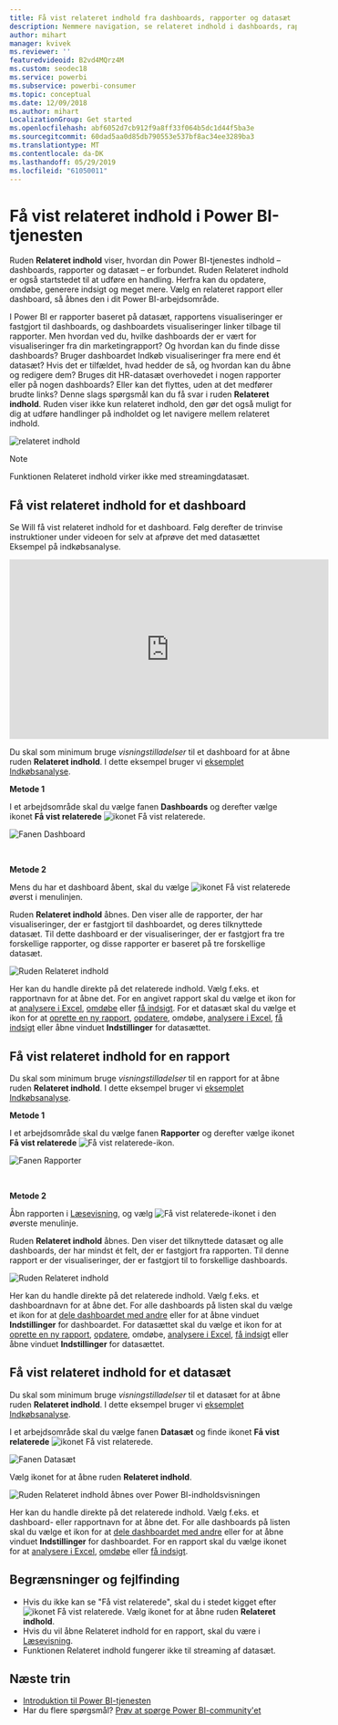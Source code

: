 ```yaml
---
title: Få vist relateret indhold fra dashboards, rapporter og datasæt
description: Nemmere navigation, se relateret indhold i dashboards, rapporter og datasæt
author: mihart
manager: kvivek
ms.reviewer: ''
featuredvideoid: B2vd4MQrz4M
ms.custom: seodec18
ms.service: powerbi
ms.subservice: powerbi-consumer
ms.topic: conceptual
ms.date: 12/09/2018
ms.author: mihart
LocalizationGroup: Get started
ms.openlocfilehash: abf6052d7cb912f9a8ff33f064b5dc1d44f5ba3e
ms.sourcegitcommit: 60dad5aa0d85db790553e537bf8ac34ee3289ba3
ms.translationtype: MT
ms.contentlocale: da-DK
ms.lasthandoff: 05/29/2019
ms.locfileid: "61050011"
---
```

# <a name="view-related-content-in-power-bi-service"></a>Få vist relateret indhold i Power BI-tjenesten
Ruden **Relateret indhold** viser, hvordan din Power BI-tjenestes indhold – dashboards, rapporter og datasæt – er forbundet. Ruden Relateret indhold er også startstedet til at udføre en handling. Herfra kan du opdatere, omdøbe, generere indsigt og meget mere. Vælg en relateret rapport eller dashboard, så åbnes den i dit Power BI-arbejdsområde.   

I Power BI er rapporter baseret på datasæt, rapportens visualiseringer er fastgjort til dashboards, og dashboardets visualiseringer linker tilbage til rapporter. Men hvordan ved du, hvilke dashboards der er vært for visualiseringer fra din marketingrapport? Og hvordan kan du finde disse dashboards? Bruger dashboardet Indkøb visualiseringer fra mere end ét datasæt? Hvis det er tilfældet, hvad hedder de så, og hvordan kan du åbne og redigere dem? Bruges dit HR-datasæt overhovedet i nogen rapporter eller på nogen dashboards? Eller kan det flyttes, uden at det medfører brudte links? Denne slags spørgsmål kan du få svar i ruden **Relateret indhold**.  Ruden viser ikke kun relateret indhold, den gør det også muligt for dig at udføre handlinger på indholdet og let navigere mellem relateret indhold.

![relateret indhold](./media/end-user-related/power-bi-view-related-dashboard-new.png)

> [!NOTE]
> Funktionen Relateret indhold virker ikke med streamingdatasæt.
> 
> 

## <a name="view-related-content-for-a-dashboard"></a>Få vist relateret indhold for et dashboard
Se Will få vist relateret indhold for et dashboard. Følg derefter de trinvise instruktioner under videoen for selv at afprøve det med datasættet Eksempel på indkøbsanalyse.

<iframe width="560" height="315" src="https://www.youtube.com/embed/B2vd4MQrz4M#t=3m05s" frameborder="0" allowfullscreen></iframe>


Du skal som minimum bruge *visningstilladelser* til et dashboard for at åbne ruden **Relateret indhold**. I dette eksempel bruger vi [eksemplet Indkøbsanalyse](../sample-procurement.md).

**Metode 1**

I et arbejdsområde skal du vælge fanen **Dashboards** og derefter vælge ikonet **Få vist relaterede** ![ikonet Få vist relaterede](./media/end-user-related/power-bi-view-related-icon-new.png).

![Fanen Dashboard](./media/end-user-related/power-bi-view-related-dash-newer.png)

<br>

**Metode 2**

Mens du har et dashboard åbent, skal du vælge   ![ikonet Få vist relaterede](./media/end-user-related/power-bi-view-related-new.png) øverst i menulinjen.

Ruden **Relateret indhold** åbnes. Den viser alle de rapporter, der har visualiseringer, der er fastgjort til dashboardet, og deres tilknyttede datasæt. Til dette dashboard er der visualiseringer, der er fastgjort fra tre forskellige rapporter, og disse rapporter er baseret på tre forskellige datasæt.

![Ruden Relateret indhold](./media/end-user-related/power-bi-view-related-dashboard-new.png)

Her kan du handle direkte på det relaterede indhold.  Vælg f.eks. et rapportnavn for at åbne det.  For en angivet rapport skal du vælge et ikon for at [analysere i Excel](../service-analyze-in-excel.md), [omdøbe](../service-rename.md) eller [få indsigt](end-user-insights.md). For et datasæt skal du vælge et ikon for at [oprette en ny rapport](../service-report-create-new.md), [opdatere](../refresh-data.md), omdøbe, [analysere i Excel](../service-analyze-in-excel.md), [få indsigt](end-user-insights.md) eller åbne vinduet **Indstillinger** for datasættet.  

## <a name="view-related-content-for-a-report"></a>Få vist relateret indhold for en rapport
Du skal som minimum bruge *visningstilladelser* til en rapport for at åbne ruden **Relateret indhold**. I dette eksempel bruger vi [eksemplet Indkøbsanalyse](../sample-procurement.md).

**Metode 1**

I et arbejdsområde skal du vælge fanen **Rapporter** og derefter vælge ikonet **Få vist relaterede** ![Få vist relaterede-ikon](./media/end-user-related/power-bi-view-related-icon-new.png).

![Fanen Rapporter](./media/end-user-related/power-bi-view-related-report-newer.png)

<br>

**Metode 2**

Åbn rapporten i [Læsevisning](end-user-reading-view.md), og vælg ![Få vist relaterede-ikonet](./media/end-user-related/power-bi-view-related-new.png) i den øverste menulinje.

Ruden **Relateret indhold** åbnes. Den viser det tilknyttede datasæt og alle dashboards, der har mindst ét felt, der er fastgjort fra rapporten. Til denne rapport er der visualiseringer, der er fastgjort til to forskellige dashboards.

![Ruden Relateret indhold](./media/end-user-related/power-bi-view-related-report.png)

Her kan du handle direkte på det relaterede indhold.  Vælg f.eks. et dashboardnavn for at åbne det.  For alle dashboards på listen skal du vælge et ikon for at [dele dashboardet med andre](../service-share-dashboards.md) eller for at åbne vinduet **Indstillinger** for dashboardet. For datasættet skal du vælge et ikon for at [oprette en ny rapport](../service-report-create-new.md), [opdatere](../refresh-data.md), omdøbe, [analysere i Excel](../service-analyze-in-excel.md), [få indsigt](end-user-insights.md) eller åbne vinduet **Indstillinger** for datasættet.  

## <a name="view-related-content-for-a-dataset"></a>Få vist relateret indhold for et datasæt
Du skal som minimum bruge *visningstilladelser* til et datasæt for at åbne ruden **Relateret indhold**. I dette eksempel bruger vi [eksemplet Indkøbsanalyse](../sample-procurement.md).

I et arbejdsområde skal du vælge fanen **Datasæt** og finde ikonet **Få vist relaterede** ![ikonet Få vist relaterede](./media/end-user-related/power-bi-view-related-icon-new.png).

![Fanen Datasæt](./media/end-user-related/power-bi-view-related-dataset-newer.png)

Vælg ikonet for at åbne ruden **Relateret indhold**.

![Ruden Relateret indhold åbnes over Power BI-indholdsvisningen](media/end-user-related/power-bi-datasets.png)

Her kan du handle direkte på det relaterede indhold. Vælg f.eks. et dashboard- eller rapportnavn for at åbne det.  For alle dashboards på listen skal du vælge et ikon for at [dele dashboardet med andre](../service-share-dashboards.md) eller for at åbne vinduet **Indstillinger** for dashboardet. For en rapport skal du vælge ikonet for at [analysere i Excel](../service-analyze-in-excel.md), [omdøbe](../service-rename.md) eller [få indsigt](end-user-insights.md).  

## <a name="limitations-and-troubleshooting"></a>Begrænsninger og fejlfinding
* Hvis du ikke kan se "Få vist relaterede", skal du i stedet kigget efter ![ikonet Få vist relaterede](./media/end-user-related/power-bi-view-related-icon-new.png). Vælg ikonet for at åbne ruden **Relateret indhold**.
* Hvis du vil åbne Relateret indhold for en rapport, skal du være i [Læsevisning](end-user-reading-view.md).
* Funktionen Relateret indhold fungerer ikke til streaming af datasæt.

## <a name="next-steps"></a>Næste trin
* [Introduktion til Power BI-tjenesten](../service-get-started.md)
* Har du flere spørgsmål? [Prøv at spørge Power BI-community'et](http://community.powerbi.com/)

